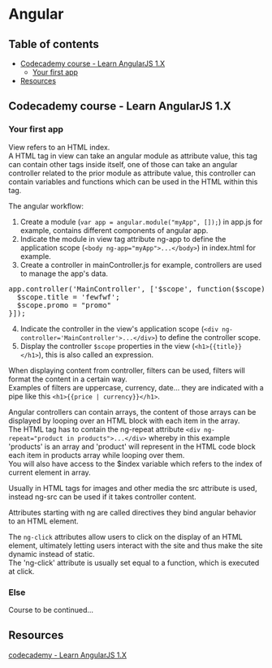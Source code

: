 # Angular

## Table of contents
- [Codecademy course - Learn AngularJS 1.X](#Codecademy-course---Learn-AngularJS-1.X)
  - [Your first app](#Your-first-app)
- [Resources](#Resources)

## Codecademy course - Learn AngularJS 1.X
### Your first app
View refers to an HTML index.<br>
A HTML tag in view can take an angular module as attribute value, this tag can contain other tags inside itself, one of those can take an angular controller related to the prior module as attribute value, this controller can contain variables and functions which can be used in the HTML within this tag.<br>

The angular workflow:
1. Create a module (`var app = angular.module("myApp", []);`) in app.js for example, contains different components of angular app.
2. Indicate the module in view tag attribute ng-app to define the application scope (`<body ng-app="myApp">...</body>`) in index.html for example.
3. Create a controller in mainController.js for example, controllers are used to manage the app's data.
<pre>
app.controller('MainController', ['$scope', function($scope) { 
  $scope.title = 'fewfwf'; 
  $scope.promo = "promo"
}]);
</pre>
4. Indicate the controller in the view's application scope (`<div ng-controller='MainController'>...</div>`) to define the controller scope.
5. Display the controller `$scope` properties in the view (`<h1>{{title}}</h1>`), this is also called an expression.

When displaying content from controller, filters can be used, filters will format the content in a certain way.<br>
Examples of filters are uppercase, currency, date... they are indicated with a pipe like this `<h1>{{price | currency}}</h1>`.

Angular controllers can contain arrays, the content of those arrays can be displayed by looping over an HTML block with each item in the array.<br>
The HTML tag has to contain the ng-repeat attribute `<div ng-repeat="product in products">...</div>` whereby in this example 'products' is an array and 'product' will represent in the HTML code block each item in products array while looping over them.<br>
You will also have access to the $index variable which refers to the index of current element in array.

Usually in HTML tags for images and other media the src attribute is used, instead ng-src can be used if it takes controller content.

Attributes starting with ng are called directives they bind angular behavior to an HTML element.

The `ng-click` attributes allow users to click on the display of an HTML element, ultimately letting users interact with the site and thus make the site dynamic instead of static.<br>
The 'ng-click' attribute is usually set equal to a function, which is executed at click.

### Else
Course to be continued...

## Resources
[codecademy - Learn AngularJS 1.X](https://www.codecademy.com/learn/learn-angularjs)
